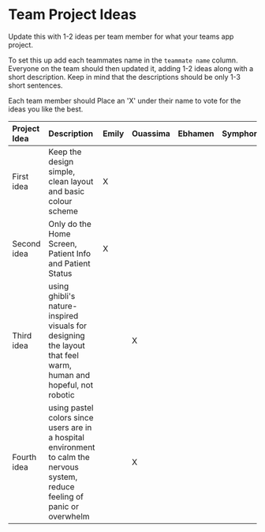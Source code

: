 # Team Project Ideas

Update this with 1-2 ideas per team member for what your teams app project.

To set this up add each teammates name in the `teammate name` column. Everyone
on the team should then updated it, adding 1-2 ideas along with a short 
description. Keep in mind that the descriptions should be only 1-3 short
sentences. 

Each team member should Place an 'X' under their name to vote for the ideas 
you like the best.

| Project Idea | Description | Emily | Ouassima | Ebhamen | Symphorien | Vidar | teammate name |
| :--- | :--- | :--- | :--- | :--- | :--- | :--- | :--- |
| First idea | Keep the design simple, clean layout and basic colour scheme | X | | | | | |
| Second idea | Only do the Home Screen, Patient Info and Patient Status | X | | | | | |
| Third idea  | using ghibli's nature-inspired visuals for designing the layout that feel warm, human and hopeful, not robotic| | X | | | | |
| Fourth idea | using pastel colors since users are in a hospital environment to calm the nervous system, reduce feeling of panic or overwhelm| | X | | | | |
